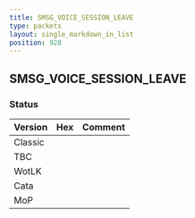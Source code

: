 ```yaml
---
title: SMSG_VOICE_SESSION_LEAVE
type: packets
layout: single_markdown_in_list
position: 928
---
```


## SMSG_VOICE_SESSION_LEAVE

### Status

Version    | Hex        | Comment
---------- | ---------- | ---------- 
Classic    |            |
TBC        |            |
WotLK      |            |
Cata       |            |
MoP        |            |